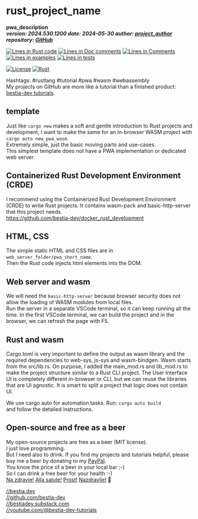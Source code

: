 # rust_project_name

[//]: # (auto_cargo_toml_to_md start)

**pwa_description**  
***version: 2024.530.1200 date: 2024-05-30 author: [project_author](project_homepage) repository: [GitHub](project_repository)***  

[//]: # (auto_cargo_toml_to_md end)

[//]: # (auto_lines_of_code start)
[![Lines in Rust code](https://img.shields.io/badge/Lines_in_Rust-342-green.svg)](project_repository)
[![Lines in Doc comments](https://img.shields.io/badge/Lines_in_Doc_comments-40-blue.svg)](project_repository)
[![Lines in Comments](https://img.shields.io/badge/Lines_in_comments-76-purple.svg)](project_repository)
[![Lines in examples](https://img.shields.io/badge/Lines_in_examples-0-yellow.svg)](project_repository)
[![Lines in tests](https://img.shields.io/badge/Lines_in_tests-19-orange.svg)](project_repository)

[//]: # (auto_lines_of_code end)

[![License](https://img.shields.io/badge/license-MIT-blue.svg)](project_repository/blob/master/LICENSE)
[![Rust](project_repository/workflows/RustAction/badge.svg)](project_repository)

Hashtags: #rustlang #tutorial #pwa #wasm #webassembly  
My projects on GitHub are more like a tutorial than a finished product: [bestia-dev tutorials](https://github.com/bestia-dev/tutorials_rust_wasm).

## template

Just like `cargo new` makes a soft and gentle introduction to Rust projects and development, I want to make the same for an in-browser WASM project with `cargo auto new_pwa_wasm`.  
Extremely simple, just the basic moving parts and use-cases.  
This simplest template does not have a PWA implementation or dedicated web server.

## Containerized Rust Development Environment (CRDE)

I recommend using the Containerized Rust Development Environment (CRDE) to write Rust projects. It contains wasm-pack and basic-http-server that this project needs.  
<https://github.com/bestia-dev/docker_rust_development>  

## HTML, CSS

The simple static HTML and CSS files are in `web_server_folder/pwa_short_name`.  
Then the Rust code injects html elements into the DOM.  

## Web server and wasm

We will need the `basic-http-server` because browser security does not allow the loading of WASM modules from local files.  
Run the server in a separate VSCode terminal, so it can keep running all the time. In the first VSCode terminal, we can build the project and in the browser, we can refresh the page with F5.  

## Rust and wasm

Cargo.toml is very important to define the output as wasm library and the required dependencies to web-sys, js-sys and wasm-bindgen.
Wasm starts from the src/lib.rs. On purpose, I added the main_mod.rs and lib_mod.rs to make the project structure similar to a Rust CLI project. The User Interface UI is completely different in-browser or CLI, but we can reuse the libraries that are UI agnostic.  It is smart to split a project that logic does not contain UI.

We use cargo auto for automation tasks. Run:
`cargo auto build`  
and follow the detailed instructions.

## Open-source and free as a beer

My open-source projects are free as a beer (MIT license).  
I just love programming.  
But I need also to drink. If you find my projects and tutorials helpful, please buy me a beer by donating to my [PayPal](https://paypal.me/LucianoBestia).  
You know the price of a beer in your local bar ;-)  
So I can drink a free beer for your health :-)  
[Na zdravje!](https://translate.google.com/?hl=en&sl=sl&tl=en&text=Na%20zdravje&op=translate) [Alla salute!](https://dictionary.cambridge.org/dictionary/italian-english/alla-salute) [Prost!](https://dictionary.cambridge.org/dictionary/german-english/prost) [Nazdravlje!](https://matadornetwork.com/nights/how-to-say-cheers-in-50-languages/) 🍻

[//bestia.dev](https://bestia.dev)  
[//github.com/bestia-dev](https://github.com/bestia-dev)  
[//bestiadev.substack.com](https://bestiadev.substack.com)  
[//youtube.com/@bestia-dev-tutorials](https://youtube.com/@bestia-dev-tutorials)  
